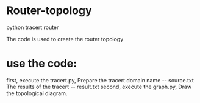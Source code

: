 # Router-topology
  python tracert router

The code is used to create the router topology
# use the code:
  first,  execute the tracert.py, Prepare the tracert domain name -- source.txt
                                  The results of the tracert -- result.txt
  second, execute the graph.py, Draw the topological diagram.
  
